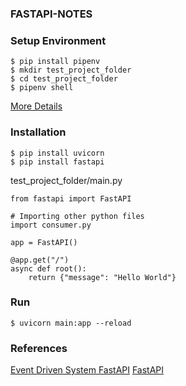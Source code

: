 ### FASTAPI-NOTES

### Setup Environment
```
$ pip install pipenv
$ mkdir test_project_folder
$ cd test_project_folder
$ pipenv shell
```
[More Details](https://github.com/pollyolly/DJANGO-NOTE)
### Installation
```vim
$ pip install uvicorn
$ pip install fastapi
```
test_project_folder/main.py
```vim
from fastapi import FastAPI

# Importing other python files
import consumer.py

app = FastAPI()

@app.get("/")
async def root():
    return {"message": "Hello World"}
```
### Run
```vim
$ uvicorn main:app --reload
```
### References
[Event Driven System FastAPI](https://www.youtube.com/watch?v=VkPUBx_WtK8&t=10s)
[FastAPI](https://fastapi.tiangolo.com/)
